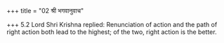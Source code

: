 +++
title = "02 श्री भगवानुवाच"

+++
5.2 Lord Shri Krishna replied: Renunciation of action and the path of
right action both lead to the highest; of the two, right action is the
better.
